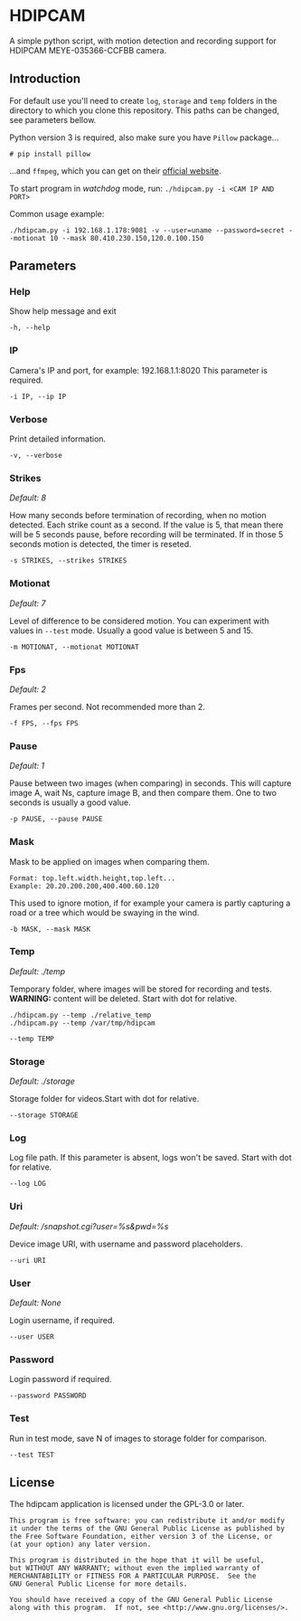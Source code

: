 # HDIPCAM

A simple python script, with motion detection and recording support for HDIPCAM MEYE-035366-CCFBB camera.

## Introduction

For default use you'll need to create `log`, `storage` and `temp` folders in the directory to which
you clone this repository. This paths can be changed, see parameters bellow.

Python version 3 is required, also make sure you have `Pillow` package...

    # pip install pillow

...and `ffmpeg`, which you can get on their [official website](http://ffmpeg.org/download.html).

To start program in _watchdog_ mode, run: `./hdipcam.py -i <CAM IP AND PORT>`

Common usage example:

    ./hdipcam.py -i 192.168.1.178:9081 -v --user=uname --password=secret --motionat 10 --mask 80.410.230.150,120.0.100.150

## Parameters

### Help

Show help message and exit

    -h, --help

### IP

Camera's IP and port, for example: 192.168.1.1:8020
This parameter is required.

    -i IP, --ip IP

### Verbose

Print detailed information.

    -v, --verbose

### Strikes

_Default: 8_

How many seconds before termination of recording, when no motion detected.
Each strike count as a second. If the value is 5, that mean there will be 5 seconds pause, before recording will be terminated. If in those 5 seconds motion is detected, the timer is reseted.

    -s STRIKES, --strikes STRIKES

### Motionat

_Default: 7_

Level of difference to be considered motion. You can experiment with values in `--test` mode. Usually a good value is between 5 and 15.

    -m MOTIONAT, --motionat MOTIONAT

### Fps

_Default: 2_

Frames per second. Not recommended more than 2.

    -f FPS, --fps FPS

### Pause

_Default: 1_

Pause between two images (when comparing) in seconds. This will capture image A, wait Ns, capture image B, and then compare them.
One to two seconds is usually a good value.

    -p PAUSE, --pause PAUSE

### Mask

Mask to be applied on images when comparing them.

    Format: top.left.width.height,top.left...
    Example: 20.20.200.200,400.400.60.120

This used to ignore motion, if for example your camera is partly capturing a road or a tree which would be swaying in the wind.

    -b MASK, --mask MASK

### Temp

_Default: ./temp_

Temporary folder, where images will be stored for recording and tests.
**WARNING:** content will be deleted. Start with dot for relative.

```
./hdipcam.py --temp ./relative_temp
./hdipcam.py --temp /var/tmp/hdipcam
```
```
--temp TEMP
```

### Storage

_Default: ./storage_

Storage folder for videos.Start with dot for relative.

    --storage STORAGE

### Log

Log file path. If this parameter is absent, logs won't be saved. Start with dot for relative.

    --log LOG

### Uri

_Default: /snapshot.cgi?user=%s&pwd=%s_

Device image URI, with username and password placeholders.

    --uri URI

### User

_Default: None_

Login username, if required.

    --user USER

### Password

Login password if required.

    --password PASSWORD

### Test

Run in test mode, save N of images to storage folder for comparison.

    --test TEST

## License

The hdipcam application is licensed under the GPL-3.0 or later.

    This program is free software: you can redistribute it and/or modify
    it under the terms of the GNU General Public License as published by
    the Free Software Foundation, either version 3 of the License, or
    (at your option) any later version.

    This program is distributed in the hope that it will be useful,
    but WITHOUT ANY WARRANTY; without even the implied warranty of
    MERCHANTABILITY or FITNESS FOR A PARTICULAR PURPOSE.  See the
    GNU General Public License for more details.

    You should have received a copy of the GNU General Public License
    along with this program.  If not, see <http://www.gnu.org/licenses/>.

